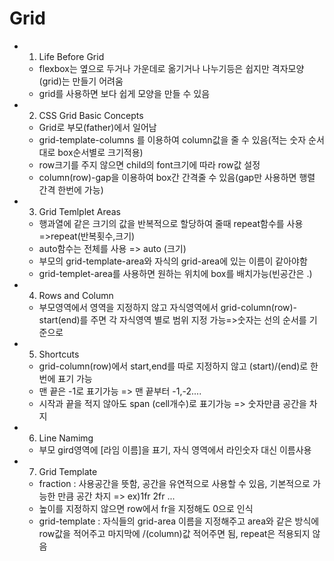 # Grid
- 1. Life Before Grid
    * flexbox는 옆으로 두거나 가운데로 옮기거나 나누기등은 쉽지만 격자모양(grid)는 만들기 어려움
    *  grid를 사용하면 보다 쉽게 모양을 만들 수 있음
- 2. CSS Grid Basic Concepts
    * Grid로 부모(father)에서 일어남
    * grid-template-columns 를 이용하여 column값을 줄 수 있음(적는 숫자 순서대로 box순서별로 크기적용)
    * row크기를 주지 않으면 child의 font크기에 따라 row값 설정
    * column(row)-gap을 이용하여 box간 간격줄 수 있음(gap만 사용하면 행렬 간격 한번에 가능)
- 3. Grid Temlplet Areas
    * 행과열에 같은 크기의 값을 반복적으로 할당하여 줄때 repeat함수를 사용=>repeat(반복횟수,크기)
    * auto함수는 전체를 사용 => auto (크기)
    * 부모의 grid-template-area와 자식의 grid-area에 있는 이름이 같아야함
    * grid-templet-area를 사용하면 원하는 위치에 box를 배치가능(빈공간은 .)
- 4. Rows and Column
    * 부모영역에서 영역을 지정하지 않고 자식영역에서 grid-column(row)-start(end)를 주면 각 자식영역 별로 범위 지정 가능=>숫자는 선의 순서를 기준으로
- 5. Shortcuts
    * grid-column(row)에서 start,end를 따로 지정하지 않고 (start)/(end)로 한번에 표기 가능
    * 맨 끝은 -1로 표기가능 => 맨 끝부터 -1,-2....
    * 시작과 끝을 적지 않아도 span (cell개수)로 표기가능 => 숫자만큼 공간을 차지
- 6. Line Namimg
    * 부모 gird영역에 [라임 이름]을 표기, 자식 영역에서 라인숫자 대신 이름사용
- 7. Grid Template
    * fraction : 사용공간을 뜻함, 공간을 유연적으로 사용할 수 있음, 기본적으로 가능한 만큼 공간 차지 => ex)1fr 2fr ...
    * 높이를 지정하지 않으면 row에서 fr을 지정해도 0으로 인식
    * grid-template : 자식들의 grid-area 이름을 지정해주고 area와 같은 방식에 row값을 적어주고 마지막에 /(column)값 적어주면 됨, repeat은 적용되지 않음